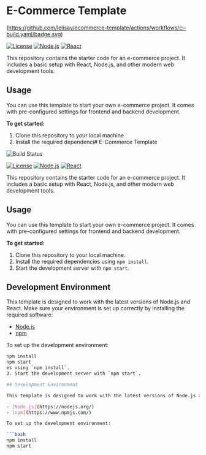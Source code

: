 # E-Commerce Template

(https://github.com/lelisay/ecommerce-template/actions/workflows/ci-build.yaml/badge.svg)

[![License](https://img.shields.io/badge/License-MIT-yellow.svg)](https://opensource.org/licenses/MIT)
[![Node.js](https://img.shields.io/badge/Node.js-v16.13.0-green.svg)](https://nodejs.org/)
[![React](https://img.shields.io/badge/React-18.0.0-blue.svg)](https://reactjs.org/)

This repository contains the starter code for an e-commerce project. It includes a basic setup with React, Node.js, and other modern web development tools.

## Usage

You can use this template to start your own e-commerce project. It comes with pre-configured settings for frontend and backend development.

**To get started:**

1. Clone this repository to your local machine.
2. Install the required dependenci# E-Commerce Template

![Build Status](https://github.com/YourUsername/ecommerce-template/actions/workflows/ci-build.yaml/badge.svg)

[![License](https://img.shields.io/badge/License-MIT-yellow.svg)](https://opensource.org/licenses/MIT)
[![Node.js](https://img.shields.io/badge/Node.js-v16.13.0-green.svg)](https://nodejs.org/)
[![React](https://img.shields.io/badge/React-18.0.0-blue.svg)](https://reactjs.org/)

This repository contains the starter code for an e-commerce project. It includes a basic setup with React, Node.js, and other modern web development tools.

## Usage

You can use this template to start your own e-commerce project. It comes with pre-configured settings for frontend and backend development.

**To get started:**

1. Clone this repository to your local machine.
2. Install the required dependencies using `npm install`.
3. Start the development server with `npm start`.

## Development Environment

This template is designed to work with the latest versions of Node.js and React. Make sure your environment is set up correctly by installing the required software:

- [Node.js](https://nodejs.org/)
- [npm](https://www.npmjs.com/)

To set up the development environment:

```bash
npm install
npm start
es using `npm install`.
3. Start the development server with `npm start`.

## Development Environment

This template is designed to work with the latest versions of Node.js and React. Make sure your environment is set up correctly by installing the required software:

- [Node.js](https://nodejs.org/)
- [npm](https://www.npmjs.com/)

To set up the development environment:

```bash
npm install
npm start
